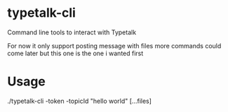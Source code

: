# typetalk-cli
Command line tools to interact with Typetalk

For now it only support posting message with files
more commands could come later but this one is the one i wanted first

# Usage

./typetalk-cli -token <your-typetalk-token> -topicId <topicId> "hello world" [...files]

